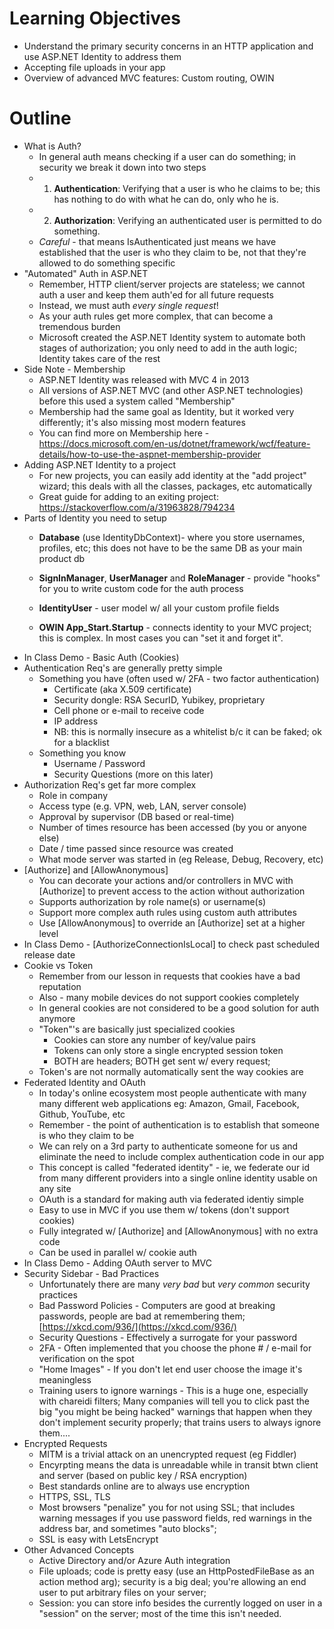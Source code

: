 **Learning Objectives**
=======================
- Understand the primary security concerns in an HTTP application and use ASP.NET Identity to address them
- Accepting file uploads in your app
- Overview of advanced MVC features: Custom routing, OWIN

**Outline**
===========
- What is Auth?
  - In general auth means checking if a user can do something; in security we break it down into two steps
  - 1. **Authentication**: Verifying that a user is who he claims to be; this has nothing to do with what he can do, only who he is.
  - 2. **Authorization**: Verifying an authenticated user is permitted to do something.
  - _Careful_ - that means IsAuthenticated just means we have established that the user is who they claim to be, not that they're allowed to do something specific
- "Automated" Auth in ASP.NET
  - Remember, HTTP client/server projects are stateless; we cannot auth a user and keep them auth'ed for all future requests
  - Instead, we must auth _every single request_!
  - As your auth rules get more complex, that can become a tremendous burden
  - Microsoft created the ASP.NET Identity system to automate both stages of authorization; you only need to add in the auth logic; Identity takes care of the rest
- Side Note - Membership
  - ASP.NET Identity was released with MVC 4 in 2013
  - All versions of ASP.NET MVC (and other ASP.NET technologies) before this used a system called "Membership"
  - Membership had the same goal as Identity, but it worked very differently; it's also missing most modern features
  - You can find more on Membership here - https://docs.microsoft.com/en-us/dotnet/framework/wcf/feature-details/how-to-use-the-aspnet-membership-provider
- Adding ASP.NET Identity to a project
  - For new projects, you can easily add identity at the "add project" wizard; this deals with all the classes, packages, etc automatically
  - Great guide for adding to an exiting project: https://stackoverflow.com/a/31963828/794234
- Parts of Identity you need to setup
  - **Database** (use IdentityDbContext)- where you store usernames, profiles, etc; this does not have to be the same DB as your main product db

  - **SignInManager**, **UserManager** and **RoleManager** - provide "hooks" for you to write custom code for the auth process

  - **IdentityUser** - user model w/ all your custom profile fields

  - **OWIN App_Start.Startup** - connects identity to your MVC project; this is complex. In most cases you can "set it and forget it".
- In Class Demo - Basic Auth (Cookies)
- Authentication Req's are generally pretty simple
  - Something you have (often used w/ 2FA - two factor authentication)
    - Certificate (aka X.509 certificate)
    - Security dongle: RSA SecurID, Yubikey, proprietary
    - Cell phone or e-mail to receive code
    - IP address
    - NB: this is normally insecure as a whitelist b/c it can be faked; ok for a blacklist
  - Something you know
    - Username / Password
    - Security Questions (more on this later)
- Authorization Req's get far more complex
  - Role in company
  - Access type (e.g. VPN, web, LAN, server console)
  - Approval by supervisor (DB based or real-time)
  - Number of times resource has been accessed (by you or anyone else)
  - Date / time passed since resource was created
  - What mode server was started in (eg Release, Debug, Recovery, etc)
- [Authorize] and [AllowAnonymous]
  - You can decorate your actions and/or controllers in MVC with [Authorize] to prevent access to the action without authorization
  - Supports authorization by role name(s) or username(s)
  - Support more complex auth rules using custom auth attributes
  - Use [AllowAnonymous] to override an [Authorize] set at a higher level
- In Class Demo - [AuthorizeConnectionIsLocal] to check past scheduled release date
- Cookie vs Token
  - Remember from our lesson in requests that cookies have a bad reputation
  - Also - many mobile devices do not support cookies completely
  - In general cookies are not considered to be a good solution for auth anymore
  - "Token"'s are basically just specialized cookies
    - Cookies can store any number of key/value pairs
    - Tokens can only store a single encrypted session token
    - BOTH are headers; BOTH get sent w/ every request;
  - Token's are not normally automatically sent the way cookies are
- Federated Identity and OAuth
  - In today's online ecosystem most people authenticate with many many different web applications
  eg: Amazon, Gmail, Facebook, Github, YouTube, etc
  - Remember - the point of authentication is to establish that someone is who they claim to be
  - We can rely on a 3rd party to authenticate someone for us and eliminate the need to include complex authentication code in our app
  - This concept is called "federated identity" - ie, we federate our id from many different providers into a single online identity usable on any site
  - OAuth is a standard for making auth via federated identiy simple
  - Easy to use in MVC if you use them w/ tokens (don't support cookies)
  - Fully integrated w/ [Authorize] and [AllowAnonymous] with no extra code
  - Can be used in parallel w/ cookie auth
- In Class Demo - Adding OAuth server to MVC
- Security Sidebar - Bad Practices
  - Unfortunately there are many _very bad_ but _very common_ security practices
  - Bad Password Policies - Computers are good at breaking passwords, people are bad at remembering them; [https://xkcd.com/936/](https://xkcd.com/936/)
  - Security Questions - Effectively a surrogate for your password
  - 2FA - Often implemented that you choose the phone # / e-mail for verification on the spot
  - "Home Images" - If you don't let end user choose the image it's meaningless
  - Training users to ignore warnings - This is a huge one, especially with chareidi filters; Many companies will tell you to click past the big "you might be being hacked" warnings that happen when they don't implement security properly; that trains users to always ignore them....
- Encrypted Requests
  - MITM is a trivial attack on an unencrypted request (eg Fiddler)
  - Encyrpting means the data is unreadable while in transit btwn client and server (based on public key / RSA encryption)
  - Best standards online are to always use encryption
  - HTTPS, SSL, TLS
  - Most browsers "penalize" you for not using SSL; that includes warning messages if you use password fields, red warnings in the address bar, and sometimes "auto blocks";
  - SSL is easy with LetsEncrypt
- Other Advanced Concepts
  - Active Directory and/or Azure Auth integration
  - File uploads; code is pretty easy (use an HttpPostedFileBase as an action method arg); security is a big deal; you're allowing an end user to put arbitrary files on your server;
  - Session: you can store info besides the currently logged on user in a "session" on the server; most of the time this isn't needed.